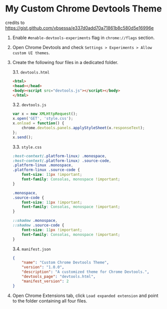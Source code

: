 # My Custom Chrome Devtools Theme

credits to https://gist.github.com/vbsessa/e337d0add70a71861b8c580d5e16996e

1. Enable `#enable-devtools-experiments` flag in `chrome://flags` section.
2. Open Chrome Devtools and check `Settings > Experiments > Allow custom UI themes`.
3. Create the following four files in a dedicated folder.

   3.1. `devtools.html`

   ```html
   <html>
   <head></head>
   <body><script src="devtools.js"></script></body>
   </html>
   ```

   3.2. `devtools.js`

   ```javascript
   var x = new XMLHttpRequest();
   x.open('GET', 'style.css');
   x.onload = function() {
       chrome.devtools.panels.applyStyleSheet(x.responseText);
   };
   x.send();
   ```

   3.3. `style.css`

   ```css
   :host-context(.platform-linux) .monospace,
   :host-context(.platform-linux) .source-code,
   .platform-linux .monospace, 
   .platform-linux .source-code {
       font-size: 11px !important;
       font-family: Consolas, monospace !important;
   }
   
   .monospace,
   .source-code {
       font-size: 11px !important;
       font-family: Consolas, monospace !important;
   }
   
   ::shadow .monospace,
   ::shadow .source-code {
       font-size: 11px !important;
       font-family: Consolas, monospace !important;
   }
   ```

   3.4. `manifest.json`

   ```json
   {
       "name": "Custom Chrome Devtools Theme",
       "version": "1.0.0",
       "description": "A customized theme for Chrome Devtools.",
       "devtools_page": "devtools.html",
       "manifest_version": 2
   }
   ```

4. Open Chrome Extensions tab, click `Load expanded extension` and point to the folder containing all four files.